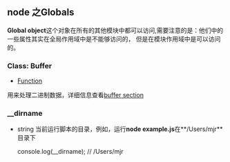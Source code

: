 ## node 之Globals
**Global object**这个对象在所有的其他模块中都可以访问,需要注意的是：他们中的一些属性其实在全局作用域中是不能够访问的，
但是在模块作用域中是可以访问的。
### Class: Buffer
* [Function](https://developer.mozilla.org/en-US/docs/Web/JavaScript/Reference/Global_Objects/Function)

用来处理二进制数据，详细信息查看[buffer section](http://nodejs.cn/doc/node/buffer.html)
### __dirname
* string
当前运行脚本的目录，例如，运行**node example.js**在**/Users/mjr**目录下
 
   console.log(__dirname);
    // /Users/mjr
